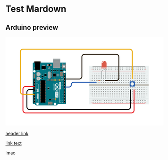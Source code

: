 
# Test Mardown 


## Arduino preview
![Linking arduino](./image/image.png)

[header link](#arduino-preview)

[link text](##test)

lmao